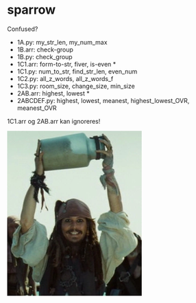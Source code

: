 # sparrow

Confused?

- 1A.py: my_str_len, my_num_max
- 1B.arr: check-group
- 1B.py: check_group
- 1C1.arr: form-to-str, fiver, is-even *
- 1C1.py: num_to_str, find_str_len, even_num
- 1C2.py: all_z_words, all_z_words_f
- 1C3.py: room_size, change_size, min_size
- 2AB.arr: highest, lowest *
- 2ABCDEF.py: highest, lowest, meanest, highest_lowest_OVR, meanest_OVR

1C1.arr og 2AB.arr kan ignoreres! 

![sparrow](images/jar.png)
